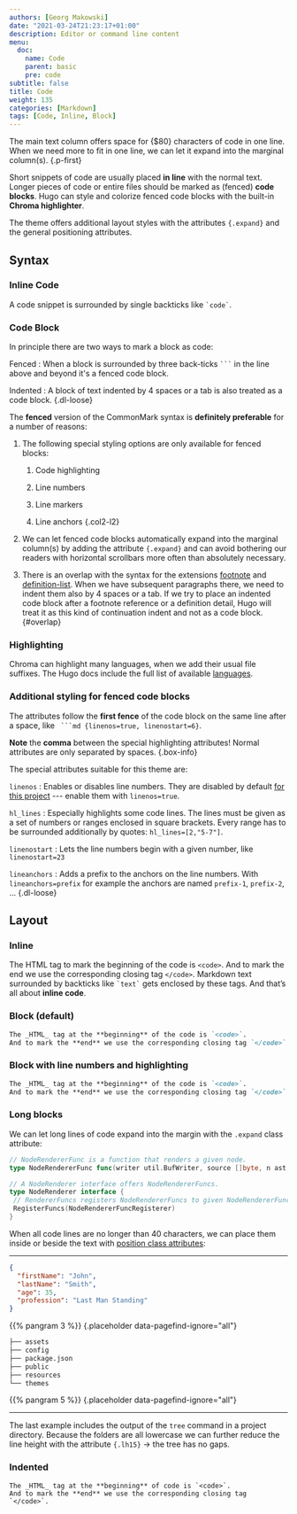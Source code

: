 ```yaml
---
authors: [Georg Makowski]
date: "2021-03-24T21:23:17+01:00"
description: Editor or command line content
menu:
  doc:
    name: Code
    parent: basic
    pre: code
subtitle: false
title: Code
weight: 135
categories: [Markdown]
tags: [Code, Inline, Block]
---
```


The main text column offers space for {$80} characters of code in one line. When we need more to fit in one line, we can let it expand into the marginal column(s).
{.p-first} <!--more-->

Short snippets of code are usually placed **in line** with the normal text. Longer pieces of code or entire files should be marked as (fenced) **code blocks**. Hugo can style and colorize fenced code blocks with the built-in **Chroma highlighter**. 

The theme offers additional layout styles with the attributes `{.expand}` and the general positioning attributes.

## Syntax

### Inline Code

A code snippet is surrounded by single backticks like `` `code` ``.

### Code Block

In principle there are two ways to mark a block as code:

Fenced
: When a block is surrounded by three back-ticks `` ``` `` in the line above and beyond it's a fenced code block.

Indented
: A block of text indented by 4 spaces or a tab is also treated as a code block.
{.dl-loose}

The **fenced** version of the CommonMark syntax is **definitely preferable** for a number of reasons:

1. The following special styling options are only available for fenced blocks:

   1. Code highlighting

   2. Line numbers

   3. Line markers

   4. Line anchors
   {.col2-l2}

2. We can let fenced code blocks automatically expand into the marginal column(s) by adding the attribute `{.expand}` and can avoid bothering our readers with horizontal scrollbars more often than absolutely necessary.

3. There is an overlap with the syntax for the extensions [footnote][ftn] and [definition-list][dl]. When we have subsequent paragraphs there, we need to indent them also by 4 spaces or a tab. If we try to place an indented code block after a footnote reference or a definition detail, Hugo will treat it as this kind of continuation indent and not as a code block.
   {#overlap}



### Highlighting

Chroma can highlight many languages, when we add their usual file suffixes. The Hugo docs include the full list of available [languages][hugochroma].

### Additional styling for fenced code blocks

The attributes follow the **first fence** of the code block on the same line after a space, like `` ```md {linenos=true, linenostart=6}``.

**Note** the **comma** between the special highlighting attributes! Normal attributes are only separated by spaces.
{.box-info}

The special attributes suitable for this theme are:

`linenos`
: Enables or disables line numbers. They are disabled by default [for this project](/doc/appendix/config/markup#40) --- enable them with `linenos=true`.

`hl_lines`
: Especially highlights some code lines. The lines must be given as a set of numbers or ranges enclosed in square brackets. Every range has to be surrounded additionally by quotes: `hl_lines=[2,"5-7"]`.

`linenostart`
: Lets the line numbers begin with a given number, like `linenostart=23`

`lineanchors`
: Adds a prefix to the anchors on the line numbers. With `lineanchors=prefix` for example the anchors are named `prefix-1`, `prefix-2`, ...
{.dl-loose}

## Layout

### Inline
The HTML tag to mark the beginning of the code is `<code>`. And to mark the end we use the corresponding closing tag `</code>`. Markdown text surrounded by backticks like `` `text` `` gets enclosed by these tags. And that’s all about **inline code**.
### Block (default)

```md
The _HTML_ tag at the **beginning** of the code is `<code>`.
And to mark the **end** we use the corresponding closing tag `</code>`.
```

### Block with line numbers and highlighting

```md {linenos=true, hl_lines=2}
The _HTML_ tag at the **beginning** of the code is `<code>`.
And to mark the **end** we use the corresponding closing tag `</code>`.
```
### Long blocks

We can let long lines of code expand into the margin with the `.expand` class attribute:

```go {.expand linenos=true, hl_lines=[2,"6-7"]}
// NodeRendererFunc is a function that renders a given node.
type NodeRendererFunc func(writer util.BufWriter, source []byte, n ast.Node, entering bool) (ast.WalkStatus, error)

// A NodeRenderer interface offers NodeRendererFuncs.
type NodeRenderer interface {
 // RendererFuncs registers NodeRendererFuncs to given NodeRendererFuncRegisterer.
 RegisterFuncs(NodeRendererFuncRegisterer)
}
```

When all code lines are no longer than 40 characters, we can place them inside or beside the text with [position class attributes](/doc/enhancing/attribute/position):

---

```json {.left-in}
{
  "firstName": "John",
  "lastName": "Smith",
  "age": 35,
  "profession": "Last Man Standing"
}
```

{{% pangram 3 %}}
{.placeholder data-pagefind-ignore="all"}

```bash {.lh15 .right}
├── assets
├── config
├── package.json
├── public
├── resources
└── themes
```

{{% pangram 5 %}}
{.placeholder data-pagefind-ignore="all"}

---

The last example includes the output of the `tree` command in a project directory. Because the folders are all lowercase we can further reduce the line height with the attribute `{.lh15}` &rightarrow; the tree has no gaps.

### Indented

    The _HTML_ tag at the **beginning** of code is `<code>`.
    And to mark the **end** we use the corresponding closing tag `</code>`. 


[hugochroma]: https://gohugo.io/content-management/syntax-highlighting/#list-of-chroma-highlighting-languages

[ftn]: /doc/extended/footnotes#reference

[dl]: /doc/extended/definition-list
